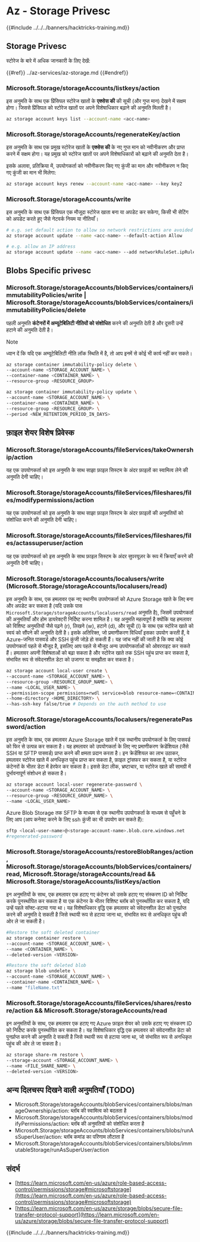 # Az - Storage Privesc

{{#include ../../../banners/hacktricks-training.md}}

## Storage Privesc

स्टोरेज के बारे में अधिक जानकारी के लिए देखें:

{{#ref}}
../az-services/az-storage.md
{{#endref}}

### Microsoft.Storage/storageAccounts/listkeys/action

इस अनुमति के साथ एक प्रिंसिपल स्टोरेज खातों के **एक्सेस की** की सूची (और गुप्त मान) देखने में सक्षम होगा। जिससे प्रिंसिपल को स्टोरेज खातों पर अपने विशेषाधिकार बढ़ाने की अनुमति मिलती है।
```bash
az storage account keys list --account-name <acc-name>
```
### Microsoft.Storage/storageAccounts/regenerateKey/action

इस अनुमति के साथ एक प्रमुख स्टोरेज खातों के **एक्सेस की** के नए गुप्त मान को नवीनीकरण और प्राप्त करने में सक्षम होगा। यह प्रमुख को स्टोरेज खातों पर अपने विशेषाधिकारों को बढ़ाने की अनुमति देता है।

इसके अलावा, प्रतिक्रिया में, उपयोगकर्ता को नवीनीकरण किए गए कुंजी का मान और नवीनीकरण न किए गए कुंजी का मान भी मिलेगा:
```bash
az storage account keys renew --account-name <acc-name> --key key2
```
### Microsoft.Storage/storageAccounts/write

इस अनुमति के साथ एक प्रिंसिपल एक मौजूदा स्टोरेज खाता बना या अपडेट कर सकेगा, किसी भी सेटिंग को अपडेट करते हुए जैसे नेटवर्क नियम या नीतियाँ।
```bash
# e.g. set default action to allow so network restrictions are avoided
az storage account update --name <acc-name> --default-action Allow

# e.g. allow an IP address
az storage account update --name <acc-name> --add networkRuleSet.ipRules value=<ip-address>
```
## Blobs Specific privesc

### Microsoft.Storage/storageAccounts/blobServices/containers/immutabilityPolicies/write | Microsoft.Storage/storageAccounts/blobServices/containers/immutabilityPolicies/delete

पहली अनुमति **कंटेनरों में अम्यूटेबिलिटी नीतियों को संशोधित** करने की अनुमति देती है और दूसरी उन्हें हटाने की अनुमति देती है।

> [!NOTE]
> ध्यान दें कि यदि एक अम्यूटेबिलिटी नीति लॉक स्थिति में है, तो आप इनमें से कोई भी कार्य नहीं कर सकते।
```bash
az storage container immutability-policy delete \
--account-name <STORAGE_ACCOUNT_NAME> \
--container-name <CONTAINER_NAME> \
--resource-group <RESOURCE_GROUP>

az storage container immutability-policy update \
--account-name <STORAGE_ACCOUNT_NAME> \
--container-name <CONTAINER_NAME> \
--resource-group <RESOURCE_GROUP> \
--period <NEW_RETENTION_PERIOD_IN_DAYS>
```
## फ़ाइल शेयर विशेष प्रिवेस्क

### Microsoft.Storage/storageAccounts/fileServices/takeOwnership/action

यह एक उपयोगकर्ता को इस अनुमति के साथ साझा फ़ाइल सिस्टम के अंदर फ़ाइलों का स्वामित्व लेने की अनुमति देनी चाहिए।

### Microsoft.Storage/storageAccounts/fileServices/fileshares/files/modifypermissions/action

यह एक उपयोगकर्ता को इस अनुमति के साथ साझा फ़ाइल सिस्टम के अंदर फ़ाइलों की अनुमतियों को संशोधित करने की अनुमति देनी चाहिए।

### Microsoft.Storage/storageAccounts/fileServices/fileshares/files/actassuperuser/action

यह एक उपयोगकर्ता को इस अनुमति के साथ फ़ाइल सिस्टम के अंदर सुपरयूज़र के रूप में क्रियाएँ करने की अनुमति देनी चाहिए।

### Microsoft.Storage/storageAccounts/localusers/write (Microsoft.Storage/storageAccounts/localusers/read)

इस अनुमति के साथ, एक हमलावर एक नए स्थानीय उपयोगकर्ता को Azure Storage खाते के लिए बना और अपडेट कर सकता है (यदि उसके पास `Microsoft.Storage/storageAccounts/localusers/read` अनुमति है), जिसमें उपयोगकर्ता की अनुमतियाँ और होम डायरेक्टरी निर्दिष्ट करना शामिल है। यह अनुमति महत्वपूर्ण है क्योंकि यह हमलावर को विशिष्ट अनुमतियों जैसे पढ़ने (r), लिखने (w), हटाने (d), और सूची (l) के साथ एक स्टोरेज खाते को स्वयं को सौंपने की अनुमति देती है। इसके अतिरिक्त, जो प्रमाणीकरण विधियाँ इसका उपयोग करती हैं, वे Azure-जनित पासवर्ड और SSH कुंजी जोड़े हो सकती हैं। यह जांच नहीं की जाती है कि क्या कोई उपयोगकर्ता पहले से मौजूद है, इसलिए आप पहले से मौजूद अन्य उपयोगकर्ताओं को ओवरराइट कर सकते हैं। हमलावर अपनी विशेषताओं को बढ़ा सकता है और स्टोरेज खाते तक SSH पहुंच प्राप्त कर सकता है, संभावित रूप से संवेदनशील डेटा को उजागर या समझौता कर सकता है।
```bash
az storage account local-user create \
--account-name <STORAGE_ACCOUNT_NAME> \
--resource-group <RESOURCE_GROUP_NAME> \
--name <LOCAL_USER_NAME> \
--permission-scope permissions=rwdl service=blob resource-name=<CONTAINER_NAME> \
--home-directory <HOME_DIRECTORY> \
--has-ssh-key false/true # Depends on the auth method to use
```
### Microsoft.Storage/storageAccounts/localusers/regeneratePassword/action

इस अनुमति के साथ, एक हमलावर Azure Storage खाते में एक स्थानीय उपयोगकर्ता के लिए पासवर्ड को फिर से उत्पन्न कर सकता है। यह हमलावर को उपयोगकर्ता के लिए नए प्रमाणीकरण क्रेडेंशियल (जैसे SSH या SFTP पासवर्ड) प्राप्त करने की क्षमता प्रदान करता है। इन क्रेडेंशियल का लाभ उठाकर, हमलावर स्टोरेज खाते में अनधिकृत पहुंच प्राप्त कर सकता है, फ़ाइल ट्रांसफर कर सकता है, या स्टोरेज कंटेनरों के भीतर डेटा में हेरफेर कर सकता है। इससे डेटा लीक, भ्रष्टाचार, या स्टोरेज खाते की सामग्री में दुर्भावनापूर्ण संशोधन हो सकता है।
```bash
az storage account local-user regenerate-password \
--account-name <STORAGE_ACCOUNT_NAME> \
--resource-group <RESOURCE_GROUP_NAME> \
--name <LOCAL_USER_NAME>
```
Azure Blob Storage तक SFTP के माध्यम से एक स्थानीय उपयोगकर्ता के माध्यम से पहुँचने के लिए आप (आप कनेक्ट करने के लिए ssh कुंजी का भी उपयोग कर सकते हैं):
```bash
sftp <local-user-name>@<storage-account-name>.blob.core.windows.net
#regenerated-password
```
### Microsoft.Storage/storageAccounts/restoreBlobRanges/action, Microsoft.Storage/storageAccounts/blobServices/containers/read, Microsoft.Storage/storageAccounts/read && Microsoft.Storage/storageAccounts/listKeys/action

इन अनुमतियों के साथ, एक हमलावर एक हटाए गए कंटेनर को उसके हटाए गए संस्करण ID को निर्दिष्ट करके पुनर्स्थापित कर सकता है या एक कंटेनर के भीतर विशिष्ट ब्लॉब को पुनर्स्थापित कर सकता है, यदि उन्हें पहले सॉफ्ट-हटाया गया था। यह विशेषाधिकार वृद्धि एक हमलावर को संवेदनशील डेटा को पुनर्प्राप्त करने की अनुमति दे सकती है जिसे स्थायी रूप से हटाया जाना था, संभावित रूप से अनधिकृत पहुंच की ओर ले जा सकती है।
```bash
#Restore the soft deleted container
az storage container restore \
--account-name <STORAGE_ACCOUNT_NAME> \
--name <CONTAINER_NAME> \
--deleted-version <VERSION>

#Restore the soft deleted blob
az storage blob undelete \
--account-name <STORAGE_ACCOUNT_NAME> \
--container-name <CONTAINER_NAME> \
--name "fileName.txt"
```
### Microsoft.Storage/storageAccounts/fileServices/shares/restore/action && Microsoft.Storage/storageAccounts/read

इन अनुमतियों के साथ, एक हमलावर एक हटाए गए Azure फ़ाइल शेयर को उसके हटाए गए संस्करण ID को निर्दिष्ट करके पुनर्स्थापित कर सकता है। यह विशेषाधिकार वृद्धि एक हमलावर को संवेदनशील डेटा को पुनर्प्राप्त करने की अनुमति दे सकती है जिसे स्थायी रूप से हटाया जाना था, जो संभावित रूप से अनधिकृत पहुंच की ओर ले जा सकता है।
```bash
az storage share-rm restore \
--storage-account <STORAGE_ACCOUNT_NAME> \
--name <FILE_SHARE_NAME> \
--deleted-version <VERSION>
```
## अन्य दिलचस्प दिखने वाली अनुमतियाँ (TODO)

- Microsoft.Storage/storageAccounts/blobServices/containers/blobs/manageOwnership/action: ब्लॉब की स्वामित्व को बदलता है
- Microsoft.Storage/storageAccounts/blobServices/containers/blobs/modifyPermissions/action: ब्लॉब की अनुमतियों को संशोधित करता है
- Microsoft.Storage/storageAccounts/blobServices/containers/blobs/runAsSuperUser/action: ब्लॉब कमांड का परिणाम लौटाता है
- Microsoft.Storage/storageAccounts/blobServices/containers/blobs/immutableStorage/runAsSuperUser/action

## संदर्भ

- [https://learn.microsoft.com/en-us/azure/role-based-access-control/permissions/storage#microsoftstorage](https://learn.microsoft.com/en-us/azure/role-based-access-control/permissions/storage#microsoftstorage)
- [https://learn.microsoft.com/en-us/azure/storage/blobs/secure-file-transfer-protocol-support](https://learn.microsoft.com/en-us/azure/storage/blobs/secure-file-transfer-protocol-support)

{{#include ../../../banners/hacktricks-training.md}}
